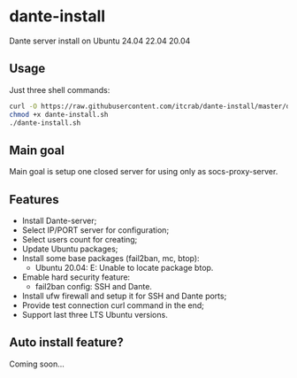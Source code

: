 # dante-install
Dante server install on Ubuntu 24.04 22.04 20.04

## Usage

Just three shell commands:

```bash
curl -O https://raw.githubusercontent.com/itcrab/dante-install/master/dante-install.sh
chmod +x dante-install.sh
./dante-install.sh
```

## Main goal

Main goal is setup one closed server for using only as socs-proxy-server.

## Features

- Install Dante-server;
- Select IP/PORT server for configuration;
- Select users count for creating;
- Update Ubuntu packages;
- Install some base packages (fail2ban, mc, btop):
  - Ubuntu 20.04: E: Unable to locate package btop.
- Emable hard security feature:
  - fail2ban config: SSH and Dante.
- Install ufw firewall and setup it for SSH and Dante ports;
- Provide test connection curl command in the end;
- Support last three LTS Ubuntu versions.

## Auto install feature?

Coming soon...
